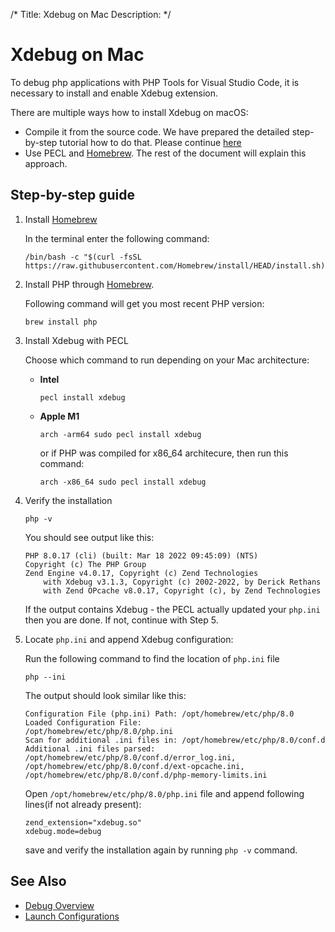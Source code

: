 /*
Title: Xdebug on Mac
Description: 
*/

# Xdebug on Mac

To debug php applications with PHP Tools for Visual Studio Code, it is necessary to install and enable Xdebug extension.

There are multiple ways how to install Xdebug on macOS:
 - Compile it from the source code. We have prepared the detailed step-by-step tutorial how to do that. Please continue [here](https://blog.devsense.com/2019/how-to-install-xdebug-for-phptools-for-vscode-on-mac)
 - Use PECL and [Homebrew](https://formulae.brew.sh/formula/php). The rest of the document will explain this approach.

## Step-by-step guide

1. Install [Homebrew](https://brew.sh/)

   In the terminal enter the following command:
   
   ```
   /bin/bash -c "$(curl -fsSL https://raw.githubusercontent.com/Homebrew/install/HEAD/install.sh)"
   ```

2. Install PHP through [Homebrew](https://formulae.brew.sh/formula/php). 

    Following command will get you most recent PHP version:
    ```
    brew install php
    ```

3. Install Xdebug with PECL

   Choose which command to run depending on your Mac architecture:
   - **Intel**

      ```
      pecl install xdebug
      ```

   - **Apple M1**
      
      ```
      arch -arm64 sudo pecl install xdebug
      ```

      or if PHP was compiled for x86_64 architecure, then run this command:
      ```
      arch -x86_64 sudo pecl install xdebug
      ```

4. Verify the installation

   ```
   php -v
   ```
   You should see output like this:
   ```
   PHP 8.0.17 (cli) (built: Mar 18 2022 09:45:09) (NTS)
   Copyright (c) The PHP Group
   Zend Engine v4.0.17, Copyright (c) Zend Technologies
       with Xdebug v3.1.3, Copyright (c) 2002-2022, by Derick Rethans
       with Zend OPcache v8.0.17, Copyright (c), by Zend Technologies
   ```

   If the output contains Xdebug - the PECL actually updated your `php.ini` then you are done. If not, continue with Step 5.

5. Locate `php.ini` and append Xdebug configuration:

   Run the following command to find the location of `php.ini` file
   ```
   php --ini
   ```

   The output should look similar like this:
   ```
   Configuration File (php.ini) Path: /opt/homebrew/etc/php/8.0
   Loaded Configuration File:         /opt/homebrew/etc/php/8.0/php.ini
   Scan for additional .ini files in: /opt/homebrew/etc/php/8.0/conf.d
   Additional .ini files parsed:      /opt/homebrew/etc/php/8.0/conf.d/error_log.ini,
   /opt/homebrew/etc/php/8.0/conf.d/ext-opcache.ini,
   /opt/homebrew/etc/php/8.0/conf.d/php-memory-limits.ini
   ```

   Open `/opt/homebrew/etc/php/8.0/php.ini` file and append following lines(if not already present):

   ```
   zend_extension="xdebug.so"
   xdebug.mode=debug
   ```

   save and verify the installation again by running `php -v` command.
## See Also

- [Debug Overview](.)
- [Launch Configurations](launch-json)